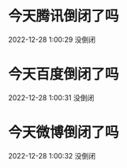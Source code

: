 # 今天腾讯倒闭了吗

2022-12-28 1:00:29 没倒闭

# 今天百度倒闭了吗

2022-12-28 1:00:31 没倒闭

# 今天微博倒闭了吗

2022-12-28 1:00:32 没倒闭

